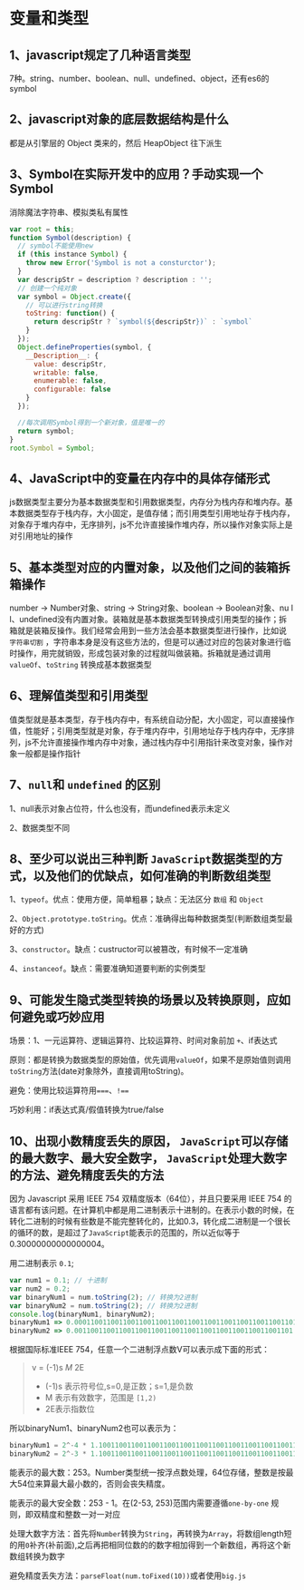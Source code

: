 # 变量和类型

## 1、javascript规定了几种语言类型

7种。string、number、boolean、null、undefined、object，还有es6的symbol

## 2、javascript对象的底层数据结构是什么

都是从引擎层的 Object 类来的，然后 HeapObject 往下派生

## 3、Symbol在实际开发中的应用？手动实现一个Symbol

消除魔法字符串、模拟类私有属性

```javascript
var root = this;
function Symbol(description) {
  // symbol不能使用new
  if (this instance Symbol) {
    throw new Error('Symbol is not a consturctor');
  }
  var descripStr = description ? description : '';
  // 创建一个纯对象
  var symbol = Object.create({
    // 可以进行string转换
    toString: function() {
      return descripStr ? `symbol(${descripStr})` : `symbol`
    }
  });
  Object.defineProperties(symbol, {
    __Description__: {
      value: descripStr,
      writable: false,
      enumerable: false,
      configurable: false
    }
  });

  //每次调用Symbol得到一个新对象，值是唯一的
  return symbol;
}
root.Symbol = Symbol;
```

## 4、JavaScript中的变量在内存中的具体存储形式

js数据类型主要分为基本数据类型和引用数据类型，内存分为栈内存和堆内存。基本数据类型存于栈内存，大小固定，是值存储；而引用类型引用地址存于栈内存，对象存于堆内存中，无序排列，js不允许直接操作堆内存，所以操作对象实际上是对引用地址的操作

## 5、基本类型对应的内置对象，以及他们之间的装箱拆箱操作

number -&gt; Number对象、string -&gt; String对象、boolean -&gt; Boolean对象、nu l l、undefined没有内置对象。装箱就是基本数据类型转换成引用类型的操作；拆箱就是装箱反操作。我们经常会用到一些方法会基本数据类型进行操作，比如说 `字符串切割` ，字符串本身是没有这些方法的，但是可以通过对应的包装对象进行临时操作，用完就销毁，形成包装对象的过程就叫做装箱。拆箱就是通过调用 `valueOf`、`toString` 转换成基本数据类型

## 6、理解值类型和引用类型

值类型就是基本类型，存于栈内存中，有系统自动分配，大小固定，可以直接操作值，性能好；引用类型就是对象，存于堆内存中，引用地址存于栈内存中，无序排列，js不允许直接操作堆内存中对象，通过栈内存中引用指针来改变对象，操作对象一般都是操作指针

## 7、`null`和 `undefined` 的区别

1、null表示对象占位符，什么也没有，而undefined表示未定义

2、数据类型不同

## 8、至少可以说出三种判断 `JavaScript`数据类型的方式，以及他们的优缺点，如何准确的判断数组类型

1、`typeof`。优点：使用方便，简单粗暴；缺点：无法区分 `数组` 和 `Object`

2、`Object.prototype.toString`。优点：准确得出每种数据类型\(判断数组类型最好的方式\)

3、`constructor`。缺点：custructor可以被篡改，有时候不一定准确

4、`instanceof`。缺点：需要准确知道要判断的实例类型

## 9、可能发生隐式类型转换的场景以及转换原则，应如何避免或巧妙应用

场景：1、一元运算符、逻辑运算符、比较运算符、时间对象前加 `+`、if表达式

原则：都是转换为数据类型的原始值，优先调用`valueOf`，如果不是原始值则调用`toString`方法\(date对象除外，直接调用toString\)。

避免：使用比较运算符用`===`、`!==`

巧妙利用：if表达式真/假值转换为true/false

## 10、出现小数精度丢失的原因， `JavaScript`可以存储的最大数字、最大安全数字， `JavaScript`处理大数字的方法、避免精度丢失的方法

因为 Javascript 采用 IEEE 754 双精度版本（64位），并且只要采用 IEEE 754 的语言都有该问题。在计算机中都是用二进制表示十进制的。在表示小数的时候，在转化二进制的时候有些数是不能完整转化的，比如0.3，转化成二进制是一个很长的循环的数，是超过了`JavaScript`能表示的范围的，所以近似等于0.30000000000000004。

用二进制表示 `0.1`;

```javascript
var num1 = 0.1; // 十进制
var num2 = 0.2;
var binaryNum1 = num.toString(2); // 转换为2进制
var binaryNum2 = num.toString(2); // 转换为2进制
console.log(binaryNum1, binaryNum2);
binaryNum1 => 0.0001100110011001100110011001100110011001100110011001101
binaryNum2 => 0.001100110011001100110011001100110011001100110011001101
```

根据国际标准IEEE 754，任意一个二进制浮点数V可以表示成下面的形式：

> v = \(-1\)s  _M_  2E
>
> * \(-1\)s 表示符号位,s=0,是正数；s=1,是负数
> * M 表示有效数字，范围是 `[1,2)`
> * 2E表示指数位

所以binaryNum1、binaryNum2也可以表示为：

```javascript
binaryNum1 = 2^-4 * 1.100110011001100110011001100110011001100110011001101
binaryNum2 = 2^-3 * 1.100110011001100110011001100110011001100110011001101
```

能表示的最大数：253。Number类型统一按浮点数处理，64位存储，整数是按最大54位来算最大最小数的，否则会丧失精度。

能表示的最大安全数：253 - 1。在\(2-53, 253\)范围内需要遵循`one-by-one` 规则，即双精度和整数一对一对应

处理大数字方法：首先将`Number`转换为`String`，再转换为`Array`，将数组length短的用`0`补齐\(补前面\),之后再把相同位数的的数字相加得到一个新数组，再将这个新数组转换为数字

避免精度丢失方法：`parseFloat(num.toFixed(10))`或者使用`big.js`

